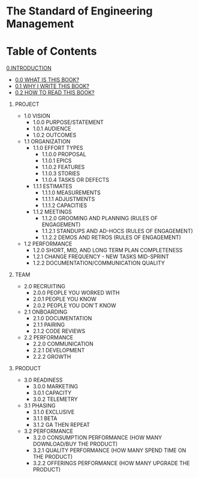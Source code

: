 # The Standard of Engineering Management

# Table of Contents

[0.INTRODUCTION](https://github.com/hassanhabib/The-Standard-Engineering-Management/blob/main/0.%20Introduction/0.%20Introduction.md)
- [0.0 WHAT IS THIS BOOK?](https://github.com/hassanhabib/The-Standard-Engineering-Management/blob/main/0.%20Introduction/0.%20Introduction.md#00-what-is-this-book)
- [0.1 WHY I WRITE THIS BOOK?](https://github.com/hassanhabib/The-Standard-Engineering-Management/blob/main/0.%20Introduction/0.%20Introduction.md#01-why-i-write-this-book)
- [0.2 HOW TO READ THIS BOOK?](https://github.com/hassanhabib/The-Standard-Engineering-Management/blob/main/0.%20Introduction/0.%20Introduction.md#02-how-to-read-this-book)
1. PROJECT
	- 1.0 VISION
		- 1.0.0 PURPOSE/STATEMENT
		- 1.0.1 AUDIENCE
		- 1.0.2 OUTCOMES
	- 1.1 ORGANIZATION
		- 1.1.0 EFFORT TYPES
			- 1.1.0.0 PROPOSAL
			- 1.1.0.1 EPICS
			- 1.1.0.2 FEATURES
			- 1.1.0.3 STORIES
			- 1.1.0.4 TASKS OR DEFECTS
		- 1.1.1 ESTIMATES
			- 1.1.1.0 MEASUREMENTS
			- 1.1.1.1 ADJUSTMENTS
			- 1.1.1.2 CAPACITIES
		- 1.1.2 MEETINGS
			- 1.1.2.0 GROOMING AND PLANNING (RULES OF ENGAGEMENT)
			- 1.1.2.1 STANDUPS AND AD-HOCS (RULES OF ENGAGEMENT)
			- 1.1.2.2 DEMOS AND RETROS (RULES OF ENGAGEMENT)
	- 1.2 PERFORMANCE
		- 1.2.0 SHORT, MID, AND LONG TERM PLAN COMPLETENESS
		- 1.2.1 CHANGE FREQUENCY - NEW TASKS MID-SPRINT
		- 1.2.2 DOCUMENTATION/COMMUNICATION QUALITY

2. TEAM
	- 2.0 RECRUITING
		- 2.0.0 PEOPLE YOU WORKED WITH
		- 2.0.1 PEOPLE YOU KNOW
		- 2.0.2 PEOPLE YOU DON'T KNOW
	- 2.1 ONBOARDING
		- 2.1.0 DOCUMENTATION
		- 2.1.1 PAIRING
		- 2.1.2 CODE REVIEWS
	- 2.2 PERFORMANCE
		- 2.2.0 COMMUNICATION
		- 2.2.1 DEVELOPMENT
		- 2.2.2 GROWTH

3. PRODUCT
	- 3.0 READINESS
		- 3.0.0 MARKETING
		- 3.0.1 CAPACITY
		- 3.0.2 TELEMETRY
	- 3.1 PHASING
		- 3.1.0 EXCLUSIVE
		- 3.1.1 BETA
		- 3.1.2 GA THEN REPEAT
	- 3.2 PERFORMANCE
		- 3.2.0 CONSUMPTION PERFORMANCE (HOW MANY DOWNLOAD/BUY THE PRODUCT)
		- 3.2.1 QUALITY PERFORMANCE (HOW MANY SPEND TIME ON THE PRODUCT)
		- 3.2.2 OFFERINGS PERFORMANCE (HOW MANY UPGRADE THE PRODUCT)
